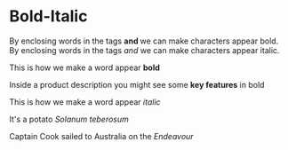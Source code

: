 # Bold-Italic
By enclosing words in the tags  <b> and </b> we can make  characters appear bold.
By enclosing words in the tags <i> and </i> we can make characters appear italic.

<p>This is how we make a word appear <b> bold </b> </p>
<p>Inside a product description you might see some 
<b>key features</b> in bold </p>

<p>This is how we make a word appear <i>italic</i> </p>
<p>It's a potato <i>Solanum teberosum</i> </p>
<p>Captain Cook sailed to Australia on the 
<i>Endeavour</i> </p>
